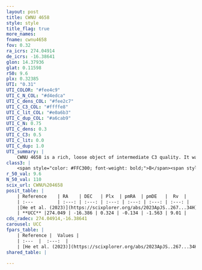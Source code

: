 ```yaml
---
layout: post
title: CWNU 4658
style: style
title_flag: true
more_names: 
fname: cwnu4658
fov: 0.32
ra_icrs: 274.04914
de_icrs: -16.38641
glon: 14.37936
glat: 0.11598
r50: 9.6
plx: 0.32385
UTI: "0.31"
UTI_COLOR: "#fee4c9"
UTI_C_N_COL: "#d4edca"
UTI_C_dens_COL: "#fee2c7"
UTI_C_C3_COL: "#ffffe8"
UTI_C_lit_COL: "#e0a6b3"
UTI_C_dup_COL: "#a6cab9"
UTI_C_N: 0.75
UTI_C_dens: 0.3
UTI_C_C3: 0.5
UTI_C_lit: 0.0
UTI_C_dup: 1.0
UTI_summary: |
    CWNU 4658 is a rich, loose object of intermediate C3 quality. It was recently reported in the literature.
class3: |
    <span style="color: #FFC300; font-weight: bold;">B</span><span style="color: #FFC300; font-weight: bold;">B</span>
r_50_val: 9.6
N_50_val: 110
scix_url: CWNU%204658
posit_table: |
    | Reference    | RA    | DEC   | Plx  | pmRA  | pmDE   |  Rv  |
    | :---         | :---: | :---: | :---: | :---: | :---: | :---: |
    |[He et al. (2023)](https://scixplorer.org/abs/2023ApJS..267...34H) | 274.079 | -16.374 | 0.306 | -0.151 | -1.552 | -- |
    | **UCC** |274.049 | -16.386 | 0.324 | -0.134 | -1.563 | 9.01 | 
cds_radec: 274.04914,-16.38641
carousel: UCC
fpars_table: |
    | Reference |  Values |
    | :---  |  :---:  |
    | [He et al. (2023)](https://scixplorer.org/abs/2023ApJS..267...34H) | `A0=4.5, m-M=12.8, logA=7.1` |
shared_table: |
    
---
```

